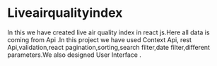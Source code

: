 # Liveairqualityindex
In this we have created live air quality index in react js.Here all data is coming from Api .In this project we have used Context Api, rest Api,validation,react pagination,sorting,search filter,date filter,different parameters.We also designed User Interface .
